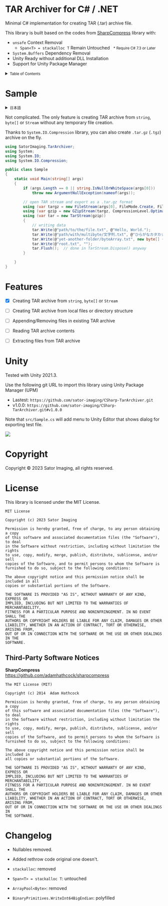 TAR Archiver for C# / .NET
==========================

Minimal C# implementation for creating TAR (.tar) archive file.


This library is built based on the codes from [SharpCompress](https://github.com/adamhathcock/sharpcompress) library with:

- `unsafe` Context Removal
    - `Span<T> = stackalloc T` Remain Untouched &nbsp; <small>* Require C# 7.3 or Later</small>
- `System.Buffers` Dependency Removal
- Unity Ready without additional DLL Installation
- Support for Unity Package Manager



<details>
<summary><small>Table of Contents</small></summary>

- [TAR Archiver for C# / .NET](#tar-archiver-for-c--net)
- [Sample](#sample)
- [Features](#features)
- [Unity](#unity)
- [Copyright](#copyright)
- [License](#license)
    - [Third-Party Software Notices](#third-party-software-notices)
- [Changelog](#changelog)

</details>



# Sample

<details lang="ja">
<summary><small>日本語</small></summary>

`TarStream` を開いて string、byte[] または Stream を書き込むだけで tar アーカイブが作れます。`System.IO.Compression` と組み合わせて `.tar.gz`（`.tgz`）も作成できます。

</details>


Not complicated. The only feature is creating TAR archive from `string`, `byte[]` or `Stream` without any temporary file creation.

Thanks to `System.IO.Compression` library, you can also create `.tar.gz` (`.tgz`) archive on the fly.



```csharp
using SatorImaging.TarArchiver;
using System;
using System.IO;
using System.IO.Compression;

public class Sample
{
    static void Main(string[] args)
    {
        if (args.Length == 0 || string.IsNullOrWhiteSpace(args[0]))
            throw new ArgumentNullException(nameof(args));

        // open TAR stream and export as a .tar.gz format
        using (var targz = new FileStream(args[0], FileMode.Create, FileAccess.Write))
        using (var gzip = new GZipStream(targz, CompressionLevel.Optimal))
        using (var tar = new TarStream(gzip))
        {
            // writing data
            tar.Write(@"path/to/the/file.txt", @"Hello, World.");
            tar.Write(@"path/with/multibyte/文字列.txt", @"ひらがなカタカナ漢字");
            tar.Write(@"yet-another-folder/byteArray.txt", new byte[] { 84, 65, 82, 13, 10 });  //TAR[CR][LF]
            tar.Write(@"root.txt", "");
            tar.Flush();  // done in TarStream.Dispose() anyway
        }

    }
}
```



# Features

- [x] Creating TAR archive from `string`, `byte[]` or `Stream`
- [ ] Creating TAR archive from local files or directory structure
- [ ] Appending/Removing files in existing TAR archive
- [ ] Reading TAR archive contents
- [ ] Extracting files from TAR archive



# Unity

Tested with Unity 2021.3.

Use the following git URL to import this library using Unity Package Manager (UPM)

- Lastest: `https://github.com/sator-imaging/CSharp-TarArchiver.git`
- v1.0.0:  `https://github.com/sator-imaging/CSharp-TarArchiver.git#v1.0.0`


Note that `src/Sample.cs` will add menu to Unity Editor that shows dialog for exporting test file.

![](https://dl.dropbox.com/s/5qkzw1j4a0ony5a/CSharp-TarArchiver.png)


# Copyright

Copyright &copy; 2023 Sator Imaging, all rights reserved.


# License

This library is licensed under the MIT License.

```text
MIT License

Copyright (c) 2023 Sator Imaging

Permission is hereby granted, free of charge, to any person obtaining a copy
of this software and associated documentation files (the "Software"), to deal
in the Software without restriction, including without limitation the rights
to use, copy, modify, merge, publish, distribute, sublicense, and/or sell
copies of the Software, and to permit persons to whom the Software is
furnished to do so, subject to the following conditions:

The above copyright notice and this permission notice shall be included in all
copies or substantial portions of the Software.

THE SOFTWARE IS PROVIDED "AS IS", WITHOUT WARRANTY OF ANY KIND, EXPRESS OR
IMPLIED, INCLUDING BUT NOT LIMITED TO THE WARRANTIES OF MERCHANTABILITY,
FITNESS FOR A PARTICULAR PURPOSE AND NONINFRINGEMENT. IN NO EVENT SHALL THE
AUTHORS OR COPYRIGHT HOLDERS BE LIABLE FOR ANY CLAIM, DAMAGES OR OTHER
LIABILITY, WHETHER IN AN ACTION OF CONTRACT, TORT OR OTHERWISE, ARISING FROM,
OUT OF OR IN CONNECTION WITH THE SOFTWARE OR THE USE OR OTHER DEALINGS IN THE
SOFTWARE.
```


## Third-Party Software Notices

**SharpCompress**  
https://github.com/adamhathcock/sharpcompress

```text
The MIT License (MIT)

Copyright (c) 2014  Adam Hathcock

Permission is hereby granted, free of charge, to any person obtaining a copy
of this software and associated documentation files (the "Software"), to deal
in the Software without restriction, including without limitation the rights
to use, copy, modify, merge, publish, distribute, sublicense, and/or sell
copies of the Software, and to permit persons to whom the Software is
furnished to do so, subject to the following conditions:

The above copyright notice and this permission notice shall be included in
all copies or substantial portions of the Software.

THE SOFTWARE IS PROVIDED "AS IS", WITHOUT WARRANTY OF ANY KIND, EXPRESS OR
IMPLIED, INCLUDING BUT NOT LIMITED TO THE WARRANTIES OF MERCHANTABILITY,
FITNESS FOR A PARTICULAR PURPOSE AND NONINFRINGEMENT. IN NO EVENT SHALL THE
AUTHORS OR COPYRIGHT HOLDERS BE LIABLE FOR ANY CLAIM, DAMAGES OR OTHER
LIABILITY, WHETHER IN AN ACTION OF CONTRACT, TORT OR OTHERWISE, ARISING FROM,
OUT OF OR IN CONNECTION WITH THE SOFTWARE OR THE USE OR OTHER DEALINGS IN
THE SOFTWARE.
```




# Changelog

- Nullables removed.

- Added rethrow code original one doesn't.

- `stackalloc`: removed
- `Span<T> = stackalloc T`: untouched
- `ArrayPool<Byte>`: removed
- `BinaryPrimitives.WriteInt64BigEndian`: polyfilled

